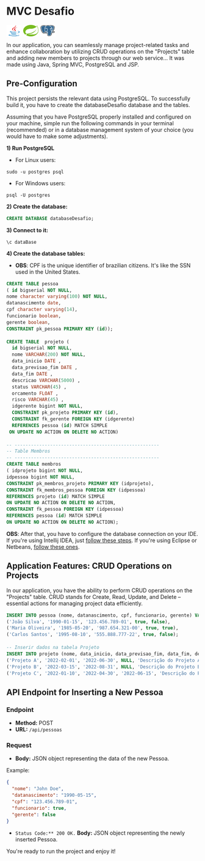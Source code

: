 # MVC Desafio

<div style="display: inline-block">
  <img align="center" alt="Java-Logo" height="30" width="40" src="https://raw.githubusercontent.com/devicons/devicon/master/icons/java/java-original.svg">
  <img align="center" alt="Spring-Logo" height="30" width="40" src="https://raw.githubusercontent.com/devicons/devicon/master/icons/spring/spring-original.svg">
  <img align="center" alt="Postgres-Logo" height="30" width="40" src="https://raw.githubusercontent.com/devicons/devicon/master/icons/postgresql/postgresql-original.svg">
</div><br>

In our application, you can seamlessly manage project-related tasks and enhance collaboration by utilizing CRUD operations on the "Projects" table and adding new members to projects through our web service... It was made using Java, Spring MVC, PostgreSQL and JSP.

## Pre-Configuration

This project persists the relevant data using PostgreSQL. To successfully build it, you have to create the databaseDesafio database and the tables.

Assuming that you have PostgreSQL properly installed and configured on your machine, simple run the following commands in your terminal (recommended) or in a database management system of your choice (you would have to make some adjustments).

**1) Run PostgreSQL**
* For Linux users:
```
sudo -u postgres psql
```
* For Windows users:
```
psql -U postgres
```
**2) Create the database:**
```sql
CREATE DATABASE databaseDesafio;
```
**3) Connect to it:**
```
\c dataBase
```
**4) Create the database tables:**
* **OBS**: CPF is the unique identifier of brazilian citizens. It's like the SSN used in the United States.
```sql
CREATE TABLE pessoa
( id bigserial NOT NULL,
nome character varying(100) NOT NULL,
datanascimento date,
cpf character varying(14),
funcionario boolean,
gerente boolean,
CONSTRAINT pk_pessoa PRIMARY KEY (id));

CREATE TABLE  projeto (
  id bigserial NOT NULL,
  nome VARCHAR(200) NOT NULL,
  data_inicio DATE ,
  data_previsao_fim DATE ,
  data_fim DATE ,
  descricao VARCHAR(5000) ,
  status VARCHAR(45) ,
  orcamento FLOAT ,
  risco VARCHAR(45) ,
  idgerente bigint NOT NULL,
  CONSTRAINT pk_projeto PRIMARY KEY (id),
  CONSTRAINT fk_gerente FOREIGN KEY (idgerente)
  REFERENCES pessoa (id) MATCH SIMPLE
 ON UPDATE NO ACTION ON DELETE NO ACTION)

-- -----------------------------------------------------
-- Table Membros
-- -----------------------------------------------------
CREATE TABLE membros
( idprojeto bigint NOT NULL, 
idpessoa bigint NOT NULL,  
CONSTRAINT pk_membros_projeto PRIMARY KEY (idprojeto),
CONSTRAINT fk_membros_pessoa FOREIGN KEY (idpessoa)
REFERENCES projeto (id) MATCH SIMPLE
ON UPDATE NO ACTION ON DELETE NO ACTION,
CONSTRAINT fk_pessoa FOREIGN KEY (idpessoa)
REFERENCES pessoa (id) MATCH SIMPLE
ON UPDATE NO ACTION ON DELETE NO ACTION);

``` 

**OBS**: After that, you have to configure the database connection on your IDE. If you're using Intellij IDEA, just [follow these steps](https://www.jetbrains.com/help/idea/configuring-database-connections.html). If you're using Eclipse or Netbeans, [follow these ones](https://www.enterprisedb.com/postgres-tutorials/how-connect-postgres-database-using-eclipse-and-netbeans).

## Application Features: CRUD Operations on Projects
In our application, you have the ability to perform CRUD operations on the "Projects" table. CRUD stands for Create, Read, Update, and Delete – essential actions for managing project data efficiently.

```sql
INSERT INTO pessoa (nome, datanascimento, cpf, funcionario, gerente) VALUES
('João Silva', '1990-01-15', '123.456.789-01', true, false),
('Maria Oliveira', '1985-05-20', '987.654.321-00', true, true),
('Carlos Santos', '1995-08-10', '555.888.777-22', true, false);

-- Inserir dados na tabela Projeto
INSERT INTO projeto (nome, data_inicio, data_previsao_fim, data_fim, descricao, status, orcamento, risco, idgerente) VALUES
('Projeto A', '2022-02-01', '2022-06-30', NULL, 'Descrição do Projeto A', 'Em Andamento', 50000.00, 'Baixo', 2),
('Projeto B', '2022-03-15', '2022-08-31', NULL, 'Descrição do Projeto B', 'Planejado', 75000.00, 'Médio', 1),
('Projeto C', '2022-01-10', '2022-04-30', '2022-06-15', 'Descrição do Projeto C', 'Concluído', 30000.00, 'Alto', 3);
```
## API Endpoint for Inserting a New Pessoa

### Endpoint

- **Method:** POST
- **URL:** `/api/pessoas`
  
### Request

- **Body:** JSON object representing the data of the new Pessoa.
  
Example:
```json
{
  "nome": "John Doe",
  "datanascimento": "1990-05-15",
  "cpf": "123.456.789-01",
  "funcionario": true,
  "gerente": false
}
```
- ```Status Code:** 200 OK.```
**Body:** JSON object representing the newly inserted Pessoa.

You're ready to run the project and enjoy it!

